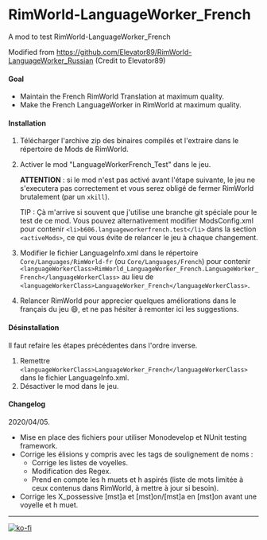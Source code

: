 # RimWorld-LanguageWorker_French
A mod to test RimWorld-LanguageWorker_French

Modified from https://github.com/Elevator89/RimWorld-LanguageWorker_Russian
(Credit to Elevator89)

#### Goal
 - Maintain the French RimWorld Translation at maximum quality.
 - Make the French LanguageWorker in RimWorld at maximum quality.

#### Installation

 1. Télécharger l'archive zip des binaires compilés et l'extraire dans le répertoire de Mods de RimWorld.
 2. Activer le mod "LanguageWorkerFrench_Test" dans le jeu.
 
    **ATTENTION** : si le mod n'est pas activé avant l'étape suivante, le jeu ne s'executera
    pas correctement et vous serez obligé de fermer RimWorld brutalement (par un `xkill`).
    
    TIP : Çà m'arrive si souvent que j'utilise une branche git spéciale pour le test de ce mod.
    Vous pouvez alternativement modifier ModsConfig.xml pour contenir `<li>b606.languageworkerfrench.test</li>`
    dans la section `<activeMods>`, ce qui vous évite de relancer le jeu à chaque changement.
 3. Modifier le fichier LanguageInfo.xml dans le répertoire `Core/Languages/RimWorld-fr` (ou `Core/Languages/French`) pour contenir
   `<languageWorkerClass>RimWorld_LanguageWorker_French.LanguageWorker_French</languageWorkerClass>`
   au lieu de `<languageWorkerClass>LanguageWorker_French</languageWorkerClass>`.
 4. Relancer RimWorld pour apprecier quelques améliorations dans le français du jeu :smile:,
    et ne pas hésiter à remonter ici les suggestions.
 
#### Désinstallation

Il faut refaire les étapes précédentes dans l'ordre inverse.

 1. Remettre `<languageWorkerClass>LanguageWorker_French</languageWorkerClass>` dans 
    le fichier LanguageInfo.xml.
 2. Désactiver le mod dans le jeu.
 
#### Changelog

2020/04/05.
  - Mise en place des fichiers pour utiliser Monodevelop et NUnit testing framework.
  - Corrige les élisions y compris avec les tags de soulignement de noms :
    - Corrige les listes de voyelles.
    - Modification des Regex.
    - Prend en compte les h muets et h aspirés (liste de mots limitée à ceux contenus
      dans RimWorld, à mettre à jour si besoin).
  - Corrige les X_possessive [mst]a et [mst]on/[mst]a en [mst]on avant une voyelle et h muet.
 
---
[![ko-fi](https://www.ko-fi.com/img/githubbutton_sm.svg)](https://ko-fi.com/Z8Z51KQ21)
